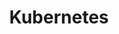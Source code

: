 ---
title: Kubernetes
layout: category
permalink: /categories/kubernetes/
taxonomy: kubernetes
author_profile: true
---